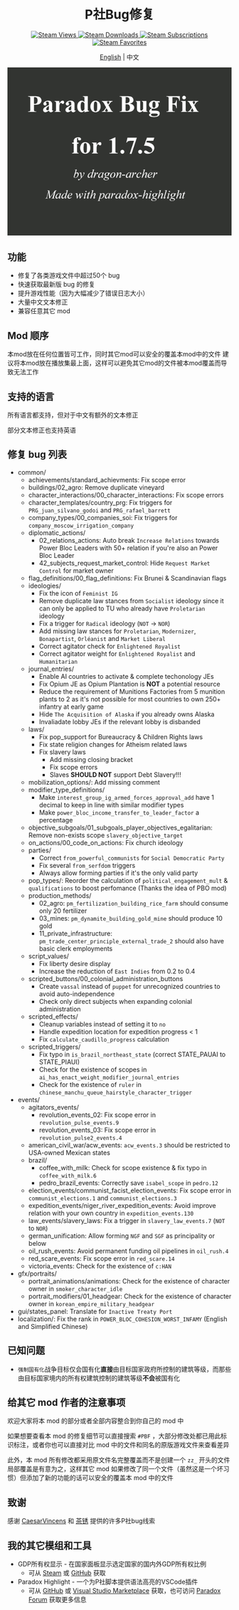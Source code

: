 <h1 align="center">P社Bug修复</h1>

<p align="center">
	<a href="https://steamcommunity.com/sharedfiles/filedetails/?id=3277665729">
		<img src="https://img.shields.io/steam/views/3277665729" alt="Steam Views">
	</a>
	<a href="https://steamcommunity.com/sharedfiles/filedetails/?id=3277665729">
		<img src="https://img.shields.io/steam/downloads/3277665729" alt="Steam Downloads">
	</a>
	<a href="https://steamcommunity.com/sharedfiles/filedetails/?id=3277665729">
		<img src="https://img.shields.io/steam/subscriptions/3277665729" alt="Steam Subscriptions">
	</a>
	<a href="https://steamcommunity.com/sharedfiles/filedetails/?id=3277665729">
		<img src="https://img.shields.io/steam/favorites/3277665729" alt="Steam Favorites">
	</a>
</p>

<p align="center"><a href="README.md">English</a> | 中文</p>

![Thumbnail](thumbnail.png)

## 功能

- 修复了各类游戏文件中超过50个 bug
- 快速获取最新版 bug 的修复
- 提升游戏性能（因为大幅减少了错误日志大小）
- 大量中文文本修正
- 兼容任意其它 mod

## Mod 顺序

本mod放在任何位置皆可工作，同时其它mod可以安全的覆盖本mod中的文件
建议将本mod放在播放集最上面，这样可以避免其它mod的文件被本mod覆盖而导致无法工作

## 支持的语言

所有语言都支持，但对于中文有额外的文本修正

部分文本修正也支持英语

## 修复 bug 列表

- common/
  - achievements/standard_achievments: Fix scope error
  - buildings/02_agro: Remove duplicate vineyard
  - character_interactions/00_character_interactions: Fix scope errors
  - character_templates/country_prg: Fix triggers for `PRG_juan_silvano_godoi` and `PRG_rafael_barrett`
  - company_types/00_companies_soi: Fix triggers for `company_moscow_irrigation_company`
  - diplomatic_actions/
    - 02_relations_actions: Auto break `Increase Relations` towards Power Bloc Leaders with 50+ relation if you're also an Power Bloc Leader
    - 42_subjects_request_market_control: Hide `Request Market Control` for market owner
  - flag_definitions/00_flag_definitions: Fix Brunei & Scandinavian flags
  - ideologies/
    - Fix the icon of `Feminist IG`
    - Remove duplicate law stances from `Socialist` ideology since it can only be applied to TU who already have `Proletarian` ideology
    - Fix a trigger for `Radical` ideology (`NOT` -> `NOR`)
    - Add missing law stances for `Proletarian`, `Modernizer`, `Bonapartist`, `Orléanist` and `Market Liberal`
    - Correct agitator check for `Enlightened Royalist`
    - Correct agitator weight for `Enlightened Royalist` and `Humanitarian`
  - journal_entries/
    - Enable AI countries to activate & complete techonology JEs
    - Fix Opium JE as Opium Plantation is **NOT** a potential resource
    - Reduce the requirement of Munitions Factories from 5 munition plants to 2 as it's not possible for most countries to own 250+ infantry at early game
    - Hide `The Acquisition of Alaska` if you already owns Alaska
    - Invaliadate lobby JEs if the relevant lobby is disbanded
  - laws/
    - Fix pop_support for Bureaucracy & Children Rights laws
    - Fix state religion changes for Atheism related laws
    - Fix slavery laws
      - Add missing closing bracket
      - Fix scope errors
      - Slaves **SHOULD NOT** support Debt Slavery!!!
  - mobilization_options/: Add missing comment
  - modifier_type_definitions/
    - Make `interest_group_ig_armed_forces_approval_add` have 1 decimal to keep in line with similar modifier types
    - Make `power_bloc_income_transfer_to_leader_factor` a percentage
  - objective_subgoals/01_subgoals_player_objectives_egalitarian: Remove non-exists scope `slavery_objective_target`
  - on_actions/00_code_on_actions: Fix church ideology
  - parties/
    - Correct `from_powerful_communists` for `Social Democratic Party`
    - Fix several `from_serfdom` triggers
    - Always allow forming parties if it's the only valid party
  - pop_types/: Reorder the calculation of `political_engagement_mult` & `qualifications` to boost perfomance (Thanks the idea of PBO mod)
  - production_methods/
    - 02_agro: `pm_fertilization_building_rice_farm` should consume only 20 fertilizer
    - 03_mines: `pm_dynamite_building_gold_mine` should produce 10 gold
    - 11_private_infrastructure: `pm_trade_center_principle_external_trade_2` should also have basic clerk employments
  - script_values/
    - Fix liberty desire display
    - Increase the reduction of `East Indies` from 0.2 to 0.4
  - scripted_buttons/00_colonial_administration_buttons
    - Create `vassal` instead of `puppet` for unrecognized countries to avoid auto-independence
    - Check only direct subjects when expanding colonial administration
  - scripted_effects/
    - Cleanup variables instead of setting it to `no`
    - Handle expedition location for expedition progress < 1
    - Fix `calculate_caudillo_progress` calculation
  - scripted_triggers/
    - Fix typo in `is_brazil_northeast_state` (correct STATE_PAUAI to STATE_PIAUI)
    - Check for the existence of scopes in `ai_has_enact_weight_modifier_journal_entries`
    - Check for the existence of `ruler` in `chinese_manchu_queue_hairstyle_character_trigger`
- events/
  - agitators_events/
    - revolution_events_02: Fix scope error in `revolution_pulse_events.9`
    - revolution_events_03: Fix scope error in `revolution_pulse2_events.4`
  - american_civil_war/acw_events: `acw_events.3` should be restricted to USA-owned Mexican states
  - brazil/
    - coffee_with_milk: Check for scope existence & fix typo in `coffee_with_milk.6`
    - pedro_brazil_events: Correctly save `isabel_scope` in `pedro.12`
  - election_events/communist_facist_election_events: Fix scope error in `communist_elections.1` and `communist_elections.3`
  - expedition_events/niger_river_expedition_events: Avoid improve relation with your own country in `expedition_events.130`
  - law_events/slavery_laws: Fix a trigger in `slavery_law_events.7` (`NOT` to `NOR`)
  - german_unification: Allow forming `NGF` and `SGF` as principality or below
  - oil_rush_events: Avoid permanent funding oil pipelines in `oil_rush.4`
  - red_scare_events: Fix scope error in `red_scare.14`
  - victoria_events: Check for the existence of `c:HAN`
- gfx/portraits/
  - portrait_animations/animations: Check for the existence of character owner in `smoker_character_idle`
  - portrait_modifiers/01_headgear: Check for the existence of character owner in `korean_empire_military_headgear`
- gui/states_panel: Translate for `Inactive Treaty Port`
- localization/: Fix the rank in `POWER_BLOC_COHESION_WORST_INFAMY` (English and Simplified Chinese)

## 已知问题

- `强制国有化`战争目标仅会国有化**直接**由目标国家政府所控制的建筑等级，而那些由目标国家境内的所有权建筑控制的建筑等级**不会**被国有化

## 给其它 mod 作者的注意事项

欢迎大家将本 mod 的部分或者全部内容整合到你自己的 mod 中

如果想要查看本 mod 的修复细节可以直接搜索 `#PBF` ，大部分修改处都已用此标识标注，或者你也可以直接对比 mod 中的文件和同名的原版游戏文件来查看差异

此外，本 mod 所有修改都采用原文件名完整覆盖而不是创建一个 `zz_` 开头的文件局部覆盖是有意为之，这样其它 mod 如果修改了同一个文件（虽然这是一个坏习惯）但添加了新的功能的话可以安全的覆盖本 mod 中的文件

## 致谢

感谢 [CaesarVincens](https://forum.paradoxplaza.com/forum/members/caesarvincens.535173/) 和 [茶锈](https://steamcommunity.com/profiles/76561199017901516) 提供的许多P社bug线索

## 我的其它模组和工具

- GDP所有权显示 - 在国家面板显示选定国家的国内外GDP所有权比例
  - 可从 [Steam](https://steamcommunity.com/sharedfiles/filedetails/?id=3290552216) 或 [GitHub](https://github.com/dragon-archer/vic3-mods/tree/main/GDP%20Ownership%20Display) 获取
- Paradox Highlight - 一个为P社脚本提供语法高亮的VSCode插件
  - 可从 [GitHub](https://github.com/dragon-archer/paradox-highlight) 或 [Visual Studio Marketplace](https://marketplace.visualstudio.com/items?itemName=dragon-archer.paradox-highlight) 获取，也可访问 [Paradox Forum](https://forum.paradoxplaza.com/forum/threads/modding-tool-paradox-highlight-a-vscode-extension-for-highlighting-paradox-scripts.1686066/) 获取更多信息
